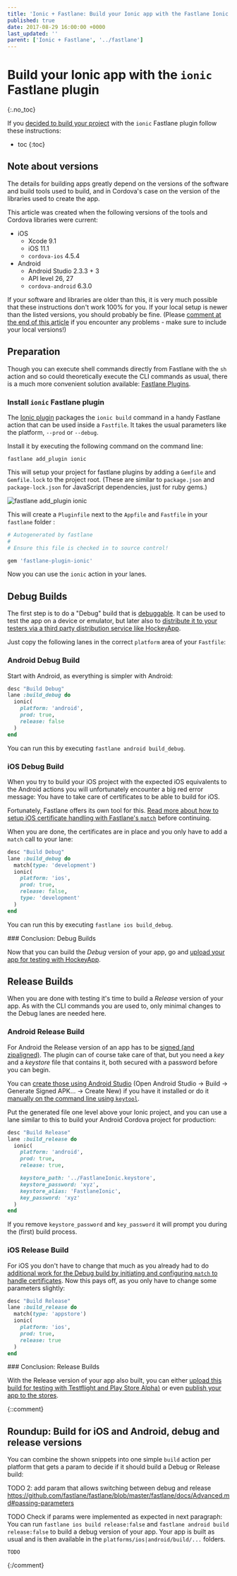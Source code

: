 ```yaml
---
title: 'Ionic + Fastlane: Build your Ionic app with the Fastlane Ionic plugin'
published: true
date: 2017-08-29 16:00:00 +0000
last_updated: ''
parent: ['Ionic + Fastlane', '../fastlane']
---
```

# Build your Ionic app with the `ionic` Fastlane plugin
{:.no_toc}

If you [decided to build your project](build-your-project.md) with the `ionic` Fastlane plugin follow these instructions:

* toc
{:toc}

## Note about versions

The details for building apps greatly depend on the versions of the software and build tools used to build, and in Cordova's case on the version of the libraries used to create the app.

This article was created when the following versions of the tools and Cordova libraries were current:

* iOS
  * Xcode 9.1
  * iOS 11.1
  * `cordova-ios` 4.5.4
* Android
  * Android Studio 2.3.3 + 3
  * API level 26, 27
  * `cordova-android` 6.3.0

If your software and libraries are older than this, it is very much possible that these instructions don't work 100% for you. If your local setup is newer than the listed versions, you should probably be fine. (Please [comment at the end of this article](#comments) if you encounter any problems - make sure to include your local versions!)

## Preparation

Though you can execute shell commands directly from Fastlane with the `sh` action and so could theoretically execute the CLI commands as usual, there is a much more convenient solution available: [Fastlane Plugins](https://docs.fastlane.tools/plugins/available-plugins/).

### Install `ionic` Fastlane plugin

The [Ionic plugin](https://github.com/janpio/fastlane-plugin-ionic) packages the `ionic build` command in a handy Fastlane action that can be used inside a `Fastfile`. It takes the usual parameters like the platform, `--prod` or `--debug`.

Install it by executing the following command on the command line:

```
fastlane add_plugin ionic
```

This will setup your project for fastlane plugins by adding a `Gemfile` and `Gemfile.lock` to the project root. (These are similar to `package.json` and `package-lock.json` for JavaScript dependencies, just for ruby gems.)

![`fastlane add_plugin ionic`](images/build/fastlane-add_plugin-ionic.png)

This will create a `Pluginfile` next to the `Appfile` and `Fastfile` in your `fastlane` folder :

```ruby
# Autogenerated by fastlane
#
# Ensure this file is checked in to source control!

gem 'fastlane-plugin-ionic'
```

Now you can use the `ionic` action in your lanes.

## Debug Builds

The first step is to do a "Debug" build that is [debuggable](../understand/difference-between-a-debug-and-release-build.md). It can be used to test the app on a device or emulator, but later also to [distribute it to your testers via a third party distribution service like HockeyApp](upload-for-testing.md).

Just copy the following lanes in the correct `platform` area of your `Fastfile`:

### Android Debug Build

Start with Android, as everything is simpler with Android:

```ruby
desc "Build Debug"
lane :build_debug do
  ionic(
    platform: 'android',
    prod: true,
    release: false
  )
end
```

You can run this by executing `fastlane android build_debug`.

### iOS Debug Build

When you try to build your iOS project with the expected iOS equivalents to the Android actions you will unfortunately encounter a big red error message: You have to take care of certificates to be able to build for iOS.

Fortunately, Fastlane offers its own tool for this. [Read more about how to setup iOS certificate handling with Fastlane's `match`](setup-ios-certificate-handling.md) before continuing.

When you are done, the certificates are in place and you only have to add a `match` call to your lane:

```ruby
desc "Build Debug"
lane :build_debug do
  match(type: 'development')
  ionic(
    platform: 'ios',
    prod: true,
    release: false,
    type: 'development'
  )
end
```

You can run this by executing `fastlane ios build_debug`.

<div id="future-content">
### Conclusion: Debug Builds

Now that you can build the _Debug_ version of your app, go and [upload your app for testing with HockeyApp](upload-for-testing.md).
</div>

## Release Builds

When you are done with testing it's time to build a _Release_ version of your app. As with the CLI commands you are used to, only minimal changes to the Debug lanes are needed here.

### Android Release Build

For Android the Release version of an app has to be [signed (and zipaligned)](https://developer.android.com/studio/publish/app-signing.html). The plugin can of course take care of that, but you need a _key_ and a _keystore_ file that contains it, both secured with a password before you can begin.

You can [create those using Android Studio](https://developer.android.com/studio/publish/app-signing.html#generate-key) (Open Android Studio -> Build -> Generate Signed APK... -> Create New) if you have it installed or do it [manually on the command line using `keytool`](https://developer.android.com/studio/publish/app-signing.html#signing-manually).

Put the generated file one level above your Ionic project, and you can use a lane similar to this to build your Android Cordova project for production:

```ruby
desc "Build Release"
lane :build_release do
  ionic(
    platform: 'android',
    prod: true,
    release: true,

    keystore_path: '../FastlaneIonic.keystore',
    keystore_password: 'xyz',
    keystore_alias: 'FastlaneIonic',
    key_password: 'xyz'
  )
end
```

If you remove `keystore_password` and `key_password` it will prompt you during the (first) build process.

### iOS Release Build

For iOS you don't have to change that much as you already had to do [additional work for the Debug build by initiating and configuring `match` to handle certificates](setup-ios-certificate-handling.md). Now this pays off, as you only have to change some parameters slightly:

```ruby
desc "Build Release"
lane :build_release do
  match(type: 'appstore')
  ionic(
    platform: 'ios',
    prod: true,
    release: true
  )
end
```

<div id="future-content">
### Conclusion: Release Builds

With the Release version of your app also built, you can either [upload this build for testing with Testflight and Play Store Alpha)](upload-for-testing.md) or even [publish your app to the stores](publish-your-app.md).
</div>

{::comment}
## Roundup: Build for iOS and Android, debug and release versions

You can combine the shown snippets into one simple `build` action per platform that gets a param to decide if it should build a Debug or Release build:

TODO 2: add param that allows switching between debug and release https://github.com/fastlane/fastlane/blob/master/fastlane/docs/Advanced.md#passing-parameters

TODO Check if params were implemented as expected in next paragraph:
You can run `fastlane ios build release:false` and `fastlane android build release:false` to build a debug version of your app. Your app is built as usual and is then available in the `platforms/ios|android/build/...` folders.

```
TODO
```
{:/comment}
